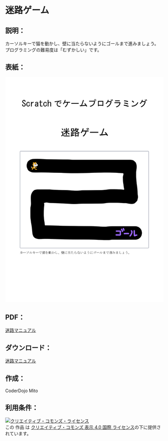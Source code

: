 # 迷路ゲーム

## 説明：
カーソルキーで猫を動かし、壁に当たらないようにゴールまで進みましょう。  
プログラミングの難易度は「むずかしい」です。  

## 表紙：
![表紙](迷路マニュアル3.png)

## PDF：
[迷路マニュアル](迷路マニュアル3.pdf)  

## ダウンロード：
[迷路マニュアル](迷路マニュアル3.docx)  

## 作成：
CoderDojo Mito

## 利用条件：
<a rel="license" href="http://creativecommons.org/licenses/by/4.0/"><img alt="クリエイティブ・コモンズ・ライセンス" style="border-width:0" src="https://i.creativecommons.org/l/by/4.0/88x31.png" /></a><br />この 作品 は <a rel="license" href="http://creativecommons.org/licenses/by/4.0/">クリエイティブ・コモンズ 表示 4.0 国際 ライセンス</a>の下に提供されています。
